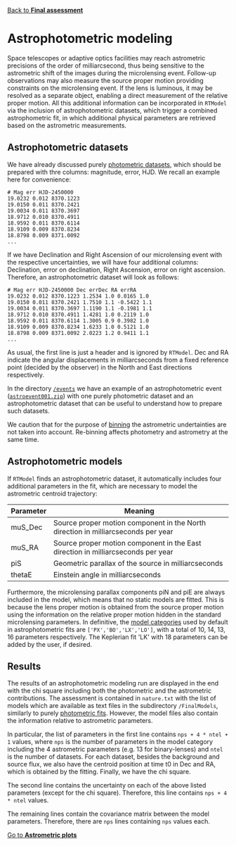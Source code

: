 [Back to **Final assessment**](FinalAssessment.md)

# Astrophotometric modeling

Space telescopes or adaptive optics facilities may reach astrometric precisions of the order of milliarcsecond, thus being sensitive to the astrometric shift of the images during the microlensing event. Follow-up observations may also measure the source proper motion providing constraints on the microlensing event. If the lens is luminous, it may be resolved as a separate object, enabling a direct measurement of the relative proper motion. All this additional information can be incorporated in `RTModel` via the inclusion of astrophotometric datasets, which trigger a combined astrophometric fit, in which additional physical parameters are retrieved based on the astrometric measurements.

## Astrophotometric datasets

We have already discussed purely [photometric datasets](DataPreparation.md), which should be prepared with thre columns: magnitude, error, HJD. We recall an example here for convenience:

```
# Mag err HJD-2450000
19.0232 0.012 8370.1223
19.0150 0.011 8370.2421
19.0034 0.011 8370.3697
18.9712 0.010 8370.4911
18.9592 0.011 8370.6114
18.9109 0.009 8370.8234
18.8798 0.009 8371.0092
...

```

If we have Declination and Right Ascension of our microlensing event with the respective uncertainties, we will have four additional columns: Declination, error on declination, Right Ascension, error on right ascension. Therefore, an astrophotometric dataset will look as follows:

```
# Mag err HJD-2450000 Dec errDec RA errRA
19.0232 0.012 8370.1223 1.2534 1.0 0.0165 1.0
19.0150 0.011 8370.2421 1.7510 1.1 -0.5422 1.1
19.0034 0.011 8370.3697 1.1190 1.1 -0.1981 1.1
18.9712 0.010 8370.4911 1.4281 1.0 0.2119 1.0
18.9592 0.011 8370.6114 1.3005 0.9 0.3982 1.0
18.9109 0.009 8370.8234 1.6233 1.0 0.5121 1.0
18.8798 0.009 8371.0092 2.0223 1.2 0.9411 1.1
...

```

As usual, the first line is just a header and is ignored by `RTModel`. Dec and RA indicate the angular displacements in milliarcseconds from a fixed reference point (decided by the observer) in the North and East directions respectively.

In the directory [`/events`](/events) we have an example of an astrophotometric event ([`astroevent001.zip`](/events/astroevent001.zip)) with one purely photometric dataset and an astrophotometric dataset that can be useful to understand how to prepare such datasets.

We caution that for the purpose of [binning](DataPreprocessing.md#pre-processing-operations) the astrometric undertainties are not taken into account. Re-binning affects photometry and astrometry at the same time.

## Astrophotometric models

If `RTModel` finds an astrophotometric dataset, it automatically includes four additional parameters in the fit, which are necessary to model the astrometric centroid trajectory:

| Parameter | Meaning | 
| --- | --- |
| muS_Dec | Source proper motion component in the North direction in milliarcseconds per year | 
| muS_RA | Source proper motion component in the East direction in milliarcseconds per year |
| piS | Geometric parallax of the source in milliarcseconds |
| thetaE | Einstein angle in milliarcseconds |

Furthermore, the microlensing parallax components piN and piE are always included in the model, which means that no static models are fitted. This is because the lens proper motion is obtained from the source proper motion using the information on the relative proper motion hidden in the standard microlensing parameters. In definitive, the [model categories](ModelCategories.md) used by default in astrophotometric fits are `['PX','BO','LX','LO']`, with a total of 10, 14, 13, 16 parameters respectively. The Keplerian fit 'LK' with 18 parameters can be added by the user, if desired.

## Results

The results of an astrophotometric modeling run are displayed in the end with the chi square including both the photometric and the astrometric contributions. The assessment is contained in `nature.txt` with the list of models which are available as text files in the subdirectory `/FinalModels`, similarly to purely [photometric fits](ModelingRun.md#best-models). However, the model files also contain the information relative to astrometric parameters.

In particular, the list of parameters in the first line contains `nps + 4 * ntel + 1` values, where `nps` is the number of parameters in the model category including the 4 astrometric parameters (e.g. 13 for binary-lenses) and `ntel` is the number of datasets. For each dataset, besides the background and source flux, we also have the centroid position at time t0 in Dec and RA, which is obtained by the fitting. Finally, we have the chi square.

The second line contains the uncertainty on each of the above listed parameters (except for the chi square). Therefore, this line contains `nps + 4 * ntel` values.

The remaining lines contain the covariance matrix between the model parameters. Therefore, there are `nps` lines containing `nps` values each. 

[Go to **Astrometric plots**](AstrometricPlots.md)
